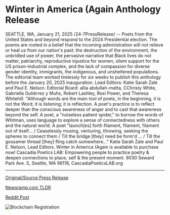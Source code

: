 # Winter in America (Again Anthology Release

SEATTLE, WA, January 21, 2025 /24-7PressRelease/ -- Poets from the United States and beyond respond to the 2024 Presidential election. The poems are rooted in a belief that the incoming administration will not relieve or heal us from our nation's past: the destruction of the environment, the unbridled use of power, the pervasive narrative that Black lives do not matter, patriarchy, reproductive injustice for women, silent support for the US prison-industrial complex, and the lack of compassion for diverse gender identity, immigrants, the indigenous, and unsheltered populations. The editorial team worked tirelessly for six weeks to publish this anthology before the January 20, 2025 inauguration. Lead Editors: Katie Sarah Zale and Paul E. Nelson. Editorial Board: allia abdullah-matta, CChristy White, Gabriella Gutiérrez y Muhs, Robert Lashley, Roxi Power, and Theresa Whitehill.  "Although words are the main tool of poets, in the beginning, it is not the Word; it is listening; it is reflection. A poet's practice is to reflect deeper than the conscious awareness of anger and to cast that awareness beyond the self. A poet, a "noiseless patient spider," to borrow the words of Whitman, uses language to explore a sense of connectedness with others and the natural world. A poet "launch[es] forth filament, filament, filament out of itself… / Ceaselessly musing, venturing, throwing, seeking the spheres to connect them / Till the bridge [they] need be form'd … / Till the gossamer thread [they] fling catch somewhere…" Katie Sarah Zale and Paul E. Nelson, Lead Editors. Winter in America (Again is available to purchase now!  Cascadia Poetics LAB: Empowering people to practice poetry & deepen connections to place, self & the present moment.  9030 Seward Park Ave. S, Seattle, WA 98118, CascadiaPoeticsLAB.org 

---

[Original/Source Press Release](https://www.24-7pressrelease.com/press-release/518515/winter-in-america-again-anthology-release)
                    

[Newsramp.com TLDR](https://newsramp.com/curated-news/poets-respond-to-2024-election-in-new-anthology-winter-in-america-again/ea2bbf5767e8b48f98e830d2406b7d9b) 

 



[Reddit Post](https://www.reddit.com/r/BookNews/comments/1i6dxv5/poets_respond_to_2024_election_in_new_anthology/) 



![Blockchain Registration](https://cdn.newsramp.app/24-7PressRelease/qrcode/251/21/zero_7gZ.webp)